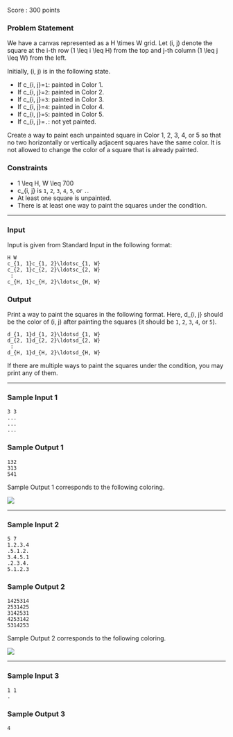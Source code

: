 Score : 300 points

### Problem Statement

We have a canvas represented as a H \times W grid. Let (i, j) denote the square at the i-th row (1 \leq i \leq H) from the top and j-th column (1 \leq j \leq W) from the left.

Initially, (i, j) is in the following state.

* If c\_{i, j}=`1`: painted in Color 1.
* If c\_{i, j}=`2`: painted in Color 2.
* If c\_{i, j}=`3`: painted in Color 3.
* If c\_{i, j}=`4`: painted in Color 4.
* If c\_{i, j}=`5`: painted in Color 5.
* If c\_{i, j}=`.`: not yet painted.

Create a way to paint each unpainted square in Color 1, 2, 3, 4, or 5 so that no two horizontally or vertically adjacent squares have the same color. It is not allowed to change the color of a square that is already painted.

### Constraints

* 1 \leq H, W \leq 700
* c\_{i, j} is `1`, `2`, `3`, `4`, `5`, or `.`.
* At least one square is unpainted.
* There is at least one way to paint the squares under the condition.

---

### Input

Input is given from Standard Input in the following format:

```
H W
c_{1, 1}c_{1, 2}\ldotsc_{1, W}
c_{2, 1}c_{2, 2}\ldotsc_{2, W}
 :
c_{H, 1}c_{H, 2}\ldotsc_{H, W}
```

### Output

Print a way to paint the squares in the following format. Here, d\_{i, j} should be the color of (i, j) after painting the squares (it should be `1`, `2`, `3`, `4`, or `5`).

```
d_{1, 1}d_{1, 2}\ldotsd_{1, W}
d_{2, 1}d_{2, 2}\ldotsd_{2, W}
 :
d_{H, 1}d_{H, 2}\ldotsd_{H, W}
```

If there are multiple ways to paint the squares under the condition, you may print any of them.

---

### Sample Input 1

```
3 3
...
...
...
```

### Sample Output 1

```
132
313
541
```

Sample Output 1 corresponds to the following coloring.

![ ](https://img.atcoder.jp/arc131/35bb8a98465fbb2c889ea532d0985ff0.png)

---

### Sample Input 2

```
5 7
1.2.3.4
.5.1.2.
3.4.5.1
.2.3.4.
5.1.2.3
```

### Sample Output 2

```
1425314
2531425
3142531
4253142
5314253
```

Sample Output 2 corresponds to the following coloring.

![ ](https://img.atcoder.jp/arc131/a2fc3903965fd871d25e905fb95dbc6a.png)

---

### Sample Input 3

```
1 1
.
```

### Sample Output 3

```
4
```